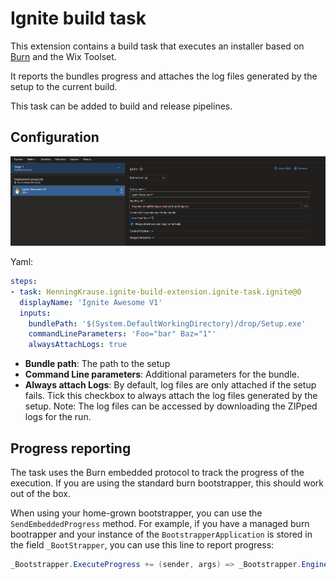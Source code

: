 # Ignite build task

This extension contains a build task that executes an installer based on [Burn](https://wixtoolset.org/documentation/manual/v3/bundle/) and the Wix Toolset. 

It reports the bundles progress and attaches the log files generated by the setup to the current build. 

This task can be added to build and release pipelines.

## Configuration

![Configuration](screenshots/configuration.png)

Yaml:
```yaml
steps:
- task: HenningKrause.ignite-build-extension.ignite-task.ignite@0
  displayName: 'Ignite Awesome V1'
  inputs:
    bundlePath: '$(System.DefaultWorkingDirectory)/drop/Setup.exe'
    commandLineParameters: 'Foo="bar" Baz="1"'
    alwaysAttachLogs: true
```

* **Bundle path**: The path to the setup
* **Command Line parameters**: Additional parameters for the bundle.
* **Always attach Logs**: By default, log files are only attached if the setup fails. Tick this checkbox to always attach the log files generated by the setup.
  Note: The log files can be accessed by downloading the ZIPped logs for the run.

## Progress reporting

The task uses the Burn embedded protocol to track the progress of the execution. If you are using the standard burn bootstrapper, this should work out of the box.

When using your home-grown bootstrapper, you can use the `SendEmbeddedProgress` method. For example, if you have a managed burn bootrapper and your instance of the `BootstrapperApplication` is stored in the field `_BootStrapper`, you can use this line to report progress:

```cs
_Bootstrapper.ExecuteProgress += (sender, args) => _Bootstrapper.Engine.SendEmbeddedProgress(args.ProgressPercentage, args.OverallPercentage);
```
